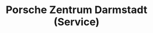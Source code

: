 ---
title: "Porsche Zentrum Darmstadt (Service)"
url: /darmstadt/porsche-zentrum-darmstadt-service/
shop: Autowerkstatt
---